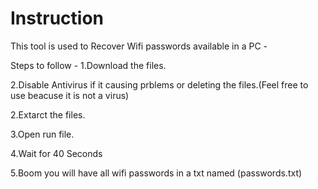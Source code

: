 # Instruction
This tool is used to Recover Wifi passwords available in a PC -

Steps to follow - 
1.Download the files.

2.Disable Antivirus if it causing prblems or deleting the files.(Feel free to use beacuse it is not a virus)

2.Extarct the files.

3.Open run file.

4.Wait for 40 Seconds

5.Boom you will have all wifi passwords in a txt named (passwords.txt)

